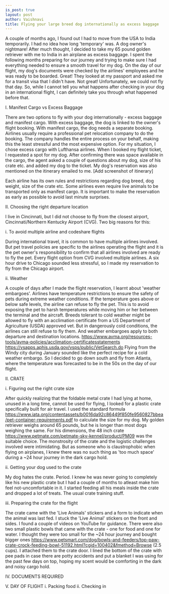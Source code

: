 ```yaml
---
is_post: true
layout: post
author: Vaishnavi
title: Flying your large breed dog internationally as excess baggage
---
```


A couple of months ago, I found out I had to move from the USA to India temporarily. I had no idea how long 'temporary' was. A dog owner's nightmare! After much thought, I decided to take my 65 pound golden retriever with me to India in an airplane as excess baggage. I spent the following months preparing for our journey and trying to make sure I had everything needed to ensure a smooth travel for my dog. On the day of our flight, my dog's documents were checked by the airlines' employees and he was ready to be boarded. Great! They looked at my passport and asked me for a transit visa that I didn't have. Not great! Unfortunately, we could not fly that day. So, while I cannot tell you what happens after checking in your dog in an international flight, I can definitely take you through what happened before that. 

I. Manifest Cargo vs Excess Baggage

There are two options to fly with your dog internationally - excess baggage and manifest cargo. With excess baggage, the dog is linked to the owner's flight booking. With manifest cargo, the dog needs a separate booking. Airlines usually require a professional pet relocation company to do the booking. The company handles the entire process on your behalf, making this the least stressful and the most expensive option. For my situation, I chose excess cargo with Lufthansa airlines. When I booked my flight ticket, I requested a spot for my dog. After confirming there was space available in the cargo, the agent asked a couple of questions about my dog, size of his crate etc. and added my dog to the ticket. My dog's reservation was also mentioned on the itinerary emailed to me.
[Add screenshot of itinerary]

Each airline has its own rules and restrictions regarding dog breed, dog weight, size of the crate etc. Some airlines even require live animals to be transported only as manifest cargo. It is important to make the reservation as early as possible to avoid last minute surprises.
 

II. Choosing the right departure location

I live in Cincinnati, but I did not choose to fly from the closest airport, Cincinnati/Northern Kentucky Airport (CVG). Two big reasons for this: 

i. To avoid multiple airline and codeshare flights

During international travel, it is common to have multiple airlines involved. But pet travel policies are specific to the airlines operating the flight and it is the pet owner's responsibility to confirm that all airlines involved are ready to fly the pet. Every flight option from CVG involved multiple airlines. A six hour drive to Chicago sounded less stressful, so I made my reservation to fly from the Chicago airport. 

ii. Weather

A couple of days after I made the flight reservation, I learnt about 'weather embargoes'. Airlines have temperature restrictions to ensure the safety of pets during extreme weather conditions. If the temperature goes above or below safe levels, the airline can refuse to fly the pet. This is to avoid exposing the pet to harsh temperatures while moving him or her between the terminal and the aircraft. Breeds tolerant to cold weather might be allowed to fly with an acclimation certificate from a US Department of Agriculture (USDA) approved vet. But in dangerously cold conditions, the airlines can still refuse to fly them. And weather embargoes apply to both departure and destination locations.
https://www.avma.org/resources-tools/avma-policies/acclimation-certificatesstatements
https://vsapps.aphis.usda.gov/vsps/public/VetSearch.do
Flying from the Windy city during January sounded like the perfect recipe for a cold weather embargo. So I decided to go down south and fly from Atlanta, where the temperature was forecasted to be in the 50s on the day of our flight.  

 
II. CRATE

i. Figuring out the right crate size

After quickly realizing that the foldable metal crate I had lying at home, unused in a long time, cannot be used for flying, I looked for a plastic crate specifically built for air travel. I used the standard formula https://www.iata.org/contentassets/b0016da92c86449f850fe9560827bbea/pet-container-requirements.pdf to calculate the size for my dog. My golden retriever weighs around 65 pounds, but he is longer than most dogs weighing the same. For his dimensions, the 48 inch crate https://www.petmate.com/petmate-sky-kennel/product/PM09 was the suitable choice. The monstrosity of the crate and the logistic challenges involved were intimidating. But as someone who is claustrophobic when flying on airplanes, I knew there was no such thing as 'too much space' during a ~24 hour journey in the dark cargo hold.    

ii. Getting your dog used to the crate

My dog hates the crate. Period. I knew he was never going to completely like his new plastic crate but I had a couple of months to atleast make him feel not-uncomfortable in it. I started feeding all his meals inside the crate and dropped a lot of treats. The usual crate training stuff. 

iii. Preparing the crate for the flight 

The crate came with the 'Live Animals' stickers and a form to indicate when the animal was last fed. I stuck the 'Live Animal' stickers on the front and sides. I found a couple of videos on YouTube for guidance. There were also two small plastic bowls that came with the crate - one for food and one for water. I thought they were too small for the ~24 hour journey and bought bigger ones https://www.petsmart.com/dog/bowls-and-feeders/top-paw-crate-crock-feeding-bowl-51192.html?cgid=100402&fmethod=Browse (2.5 cups). I attached them to the crate door. I lined the bottom of the crate with pee pads in case there are potty accidents and put a blanket I was using for the past few days on top, hoping my scent would be comforting in the dark and noisy cargo hold.


IV. DOCUMENTS REQUIRED


V. DAY OF FLIGHT
 i. Packing food
 ii. Checking in
